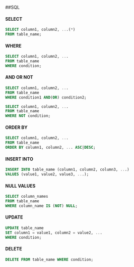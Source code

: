##SQL

#### SELECT

~~~sql
SELECT column1, column2, ...(*)
FROM table_name;
~~~

#### WHERE

~~~sql
SELECT column1, column2, ...
FROM table_name
WHERE condition;
~~~

#### AND OR NOT

~~~sql
SELECT column1, column2, ...
FROM table_name
WHERE condition1 AND(OR) condition2;
~~~

~~~sql
SELECT column1, column2, ...
FROM table_name
WHERE NOT condition;
~~~

#### ORDER BY

~~~sql
SELECT column1, column2, ...
FROM table_name
ORDER BY column1, column2, ... ASC|DESC;
~~~

#### INSERT INTO

~~~sql
INSERT INTO table_name (column1, column2, column3, ...)
VALUES (value1, value2, value3, ...);
~~~

#### NULL VALUES

~~~sql
SELECT column_names
FROM table_name
WHERE column_name IS (NOT) NULL;
~~~

#### UPDATE

~~~sql
UPDATE table_name
SET column1 = value1, column2 = value2, ...
WHERE condition;
~~~

#### DELETE

~~~sql
DELETE FROM table_name WHERE condition;
~~~



